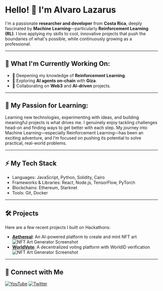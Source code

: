 # Hello! 👋 I'm Alvaro Lazarus

I'm a passionate **researcher and developer** from **Costa Rica**, deeply fascinated by **Machine Learning**—particularly **Reinforcement Learning (RL)**. I love applying my skills to cool, innovative projects that push the boundaries of what's possible, while continuously growing as a professional.

---

## 🚀 What I'm Currently Working On:

- 🌱 Deepening my knowledge of **Reinforcement Learning**.
- 🔭 Exploring **AI agents on-chain** with **Giza**.
- 👯 Collaborating on **Web3** and **AI-driven** projects.

---

## 🧠 My Passion for Learning:

Learning new technologies, experimenting with ideas, and building meaningful projects is what drives me. I genuinely enjoy tackling challenges head-on and finding ways to get better with each step. My journey into Machine Learning—especially Reinforcement Learning—has been an exciting adventure, and I’m focused on pushing its potential to solve practical, real-world problems.

---

## ⚡ My Tech Stack

- Languages: JavaScript, Python, Solidity, Cairo
- Frameworks & Libraries: React, Node.js, TensorFlow, PyTorch
- Blockchains: Ethereum, Starknet
- Tools: Git, Docker

---

## 🛠️ Projects 

Here are a few recent projects I built on Hackathons:

- [**Aethereal**](https://github.com/bitfalt/aethereal): An AI-powered platform to create and mint NFT art
![NFT Art Generator Screenshot](https://ethglobal.b0bd725bc77a3ea7cd3826627d01fcb6.r2.cloudflarestorage.com/projects/4cev7/images/Cover.png?X-Amz-Algorithm=AWS4-HMAC-SHA256&X-Amz-Credential=dd28f7ba85ca3162a53d5c60b5f3dd05%2F20240912%2Fus-east-1%2Fs3%2Faws4_request&X-Amz-Date=20240912T004619Z&X-Amz-Expires=3600&X-Amz-Signature=b10a8d91a6083aec90ff19fb1f7762c42dc0070d7b2f44f3d1620e0fc69b7574&X-Amz-SignedHeaders=host)
- [**WorldVote**](https://github.com/bitfalt/world-vote): A decentralized voting platform with WorldID verification
![NFT Art Generator Screenshot](https://ethglobal.b0bd725bc77a3ea7cd3826627d01fcb6.r2.cloudflarestorage.com/projects/j1mve/images/Cover.png?X-Amz-Algorithm=AWS4-HMAC-SHA256&X-Amz-Credential=dd28f7ba85ca3162a53d5c60b5f3dd05%2F20240912%2Fus-east-1%2Fs3%2Faws4_request&X-Amz-Date=20240912T004921Z&X-Amz-Expires=3600&X-Amz-Signature=c08d4e0cf9fb89958b59530740a50d3f3a091b471792643b5df36efc22d2618f&X-Amz-SignedHeaders=host)

---

## 🤝 Connect with Me

[![YouTube](https://img.shields.io/badge/-YouTube-FF0000?style=flat-square&logo=youtube&logoColor=white)](https://www.youtube.com/@CodeDreams)
[![Twitter](https://img.shields.io/badge/-Twitter-1DA1F2?style=flat-square&logo=twitter&logoColor=white)](https://twitter.com/CodeDreams_)

